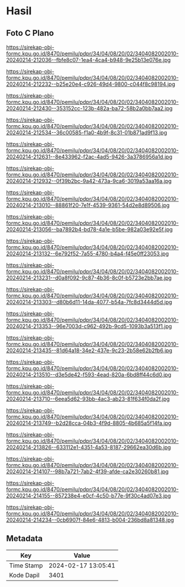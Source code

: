 # Hasil

## Foto C Plano

https://sirekap-obj-formc.kpu.go.id/8470/pemilu/pdpr/34/04/08/20/02/3404082002010-20240214-212036--fbfe8c07-1ea4-4ca4-b948-9e25b13e076e.jpg

https://sirekap-obj-formc.kpu.go.id/8470/pemilu/pdpr/34/04/08/20/02/3404082002010-20240214-212232--b25e20e4-c926-49d4-9800-c044f8c98194.jpg

https://sirekap-obj-formc.kpu.go.id/8470/pemilu/pdpr/34/04/08/20/02/3404082002010-20240214-212430--353152cc-123b-482a-ba72-58b2a0bb7aa2.jpg

https://sirekap-obj-formc.kpu.go.id/8470/pemilu/pdpr/34/04/08/20/02/3404082002010-20240214-212534--36c00585-f1a0-4b9f-8c31-01b871ad9f13.jpg

https://sirekap-obj-formc.kpu.go.id/8470/pemilu/pdpr/34/04/08/20/02/3404082002010-20240214-212631--8e433962-f2ac-4ad5-9426-3a3786956a1d.jpg

https://sirekap-obj-formc.kpu.go.id/8470/pemilu/pdpr/34/04/08/20/02/3404082002010-20240214-212932--0f39b2bc-9a42-473a-9ca6-3019a53aa16a.jpg

https://sirekap-obj-formc.kpu.go.id/8470/pemilu/pdpr/34/04/08/20/02/3404082002010-20240214-213010--88861f20-7e1f-4539-9361-54d2e8d89506.jpg

https://sirekap-obj-formc.kpu.go.id/8470/pemilu/pdpr/34/04/08/20/02/3404082002010-20240214-213056--ba7892b4-bd78-4a1e-b5be-982a03e92e5f.jpg

https://sirekap-obj-formc.kpu.go.id/8470/pemilu/pdpr/34/04/08/20/02/3404082002010-20240214-213132--6e792f52-7a55-4780-b4a4-f45e0ff23053.jpg

https://sirekap-obj-formc.kpu.go.id/8470/pemilu/pdpr/34/04/08/20/02/3404082002010-20240214-213231--d0a8f092-9c87-4b36-8c0f-b5723e2bb7ae.jpg

https://sirekap-obj-formc.kpu.go.id/8470/pemilu/pdpr/34/04/08/20/02/3404082002010-20240214-213303--d80b6d11-14da-4077-b54a-7fc8d3444d5d.jpg

https://sirekap-obj-formc.kpu.go.id/8470/pemilu/pdpr/34/04/08/20/02/3404082002010-20240214-213353--96e7003d-c962-492b-9cd5-1093b3a513f1.jpg

https://sirekap-obj-formc.kpu.go.id/8470/pemilu/pdpr/34/04/08/20/02/3404082002010-20240214-213435--81d64a18-34e2-437e-9c23-2b58e62b2fb6.jpg

https://sirekap-obj-formc.kpu.go.id/8470/pemilu/pdpr/34/04/08/20/02/3404082002010-20240214-213510--d3e5de42-f593-4ead-820a-6bd8ff44c6d0.jpg

https://sirekap-obj-formc.kpu.go.id/8470/pemilu/pdpr/34/04/08/20/02/3404082002010-20240214-213710--6eea5d62-93bb-4ac3-ab23-81f634f0da2f.jpg

https://sirekap-obj-formc.kpu.go.id/8470/pemilu/pdpr/34/04/08/20/02/3404082002010-20240214-213749--b2d28cca-04b3-4f9d-8805-4b685a5f14fa.jpg

https://sirekap-obj-formc.kpu.go.id/8470/pemilu/pdpr/34/04/08/20/02/3404082002010-20240214-213826--633112e1-4351-4a53-8187-29662ea30d6b.jpg

https://sirekap-obj-formc.kpu.go.id/8470/pemilu/pdpr/34/04/08/20/02/3404082002010-20240214-214107--98b7a721-7ab2-4f39-afde-ca2e30260b81.jpg

https://sirekap-obj-formc.kpu.go.id/8470/pemilu/pdpr/34/04/08/20/02/3404082002010-20240214-214155--857238e4-e0cf-4c50-b77e-9f30c4ad07e3.jpg

https://sirekap-obj-formc.kpu.go.id/8470/pemilu/pdpr/34/04/08/20/02/3404082002010-20240214-214234--0cb6907f-84e6-4813-b004-236bd8a81348.jpg


## Metadata

| Key        | Value               |
| ---------- | ------------------- |
| Time Stamp | 2024-02-17 13:05:41 |
| Kode Dapil | 3401                |



